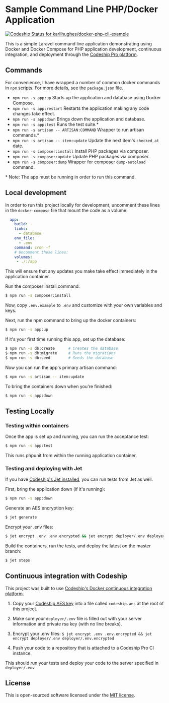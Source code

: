 # Sample Command Line PHP/Docker Application

[ ![Codeship Status for karllhughes/docker-php-cli-example](https://app.codeship.com/projects/58f60bb0-f9ef-0134-bf7b-0e0845e8df31/status?branch=master)](https://app.codeship.com/projects/211142)

This is a simple Laravel command line application demonstrating using Docker and Docker Compose for PHP application development, continuous integration, and deployment through the [Codeship Pro platform](https://codeship.com/features/pro).

## Commands
For convenience, I have wrapped a number of common docker commands in `npm` scripts. For more details, see the `package.json` file.

- `npm run -s app:up` Starts up the application and database using Docker Compose.
- `npm run -s app:restart` Restarts the application making any code changes take effect.
- `npm run -s app:down` Brings down the application and database.
- `npm run -s app:test` Runs the test suite.\*
- `npm run -s artisan -- ARTISAN:COMMAND` Wrapper to run artisan commands.\*
- `npm run -s artisan -- item:update` Update the next item's `checked_at` date.
- `npm run -s composer:install` Install PHP packages via composer.
- `npm run -s composer:update` Update PHP packages via composer.
- `npm run -s composer:dump` Wrapper for composer `dump-autoload` command.

\* Note: The app must be running in order to run this command.

## Local development
In order to run this project locally for development, uncomment these lines in the `docker-compose` file that mount the code as a volume:

```yaml
  app:
    build: .
    links:
      - database
    env_file:
      - .env
    command: cron -f
    # Uncomment these lines:
    volumes:
     - ./:/app
```

This will ensure that any updates you make take effect immediately in the application container.

Run the composer install command:

```bash
$ npm run -s composer:install
```

Now, copy `.env.example` to `.env` and customize with your own variables and keys.

Next, run the npm command to bring up the docker containers:

```bash
$ npm run -s app:up
```

If it's your first time running this app, set up the database:

```bash
$ npm run -s db:create      # Creates the database
$ npm run -s db:migrate     # Runs the migrations
$ npm run -s db:seed        # Seeds the database
```

Now you can run the app's primary artisan command:

```bash
$ npm run -s artisan -- item:update
```

To bring the containers down when you're finished:

```bash
$ npm run -s app:down
```

## Testing Locally

### Testing within containers

Once the app is set up and running, you can run the acceptance test:

```bash
$ npm run -s app:test
```

This runs phpunit from within the running application container.

### Testing and deploying with Jet

If you have [Codeship's Jet installed](https://documentation.codeship.com/pro/getting-started/installation/), you can run tests from Jet as well.

First, bring the application down (if it's running):

```bash
$ npm run -s app:down
```

Generate an AES encryption key:

```bash
$ jet generate
```

Encrypt your .env files:

```bash
$ jet encrypt .env .env.encrypted && jet encrypt deployer/.env deployer/.env.encrypted
```

Build the containers, run the tests, and deploy the latest on the master branch:

```bash
$ jet steps
```
 
## Continuous integration with Codeship

This project was built to use [Codeship's Docker continuous integration platform](https://codeship.com/features/pro).

1. Copy your [Codeship AES key](https://documentation.codeship.com/pro/getting-started/encryption/#getting-the-key) into a file called `codeship.aes` at the root of this project.

2. Make sure your `deployer/.env` file is filled out with your server information and private rsa key (with no line breaks).

2. Encrypt your .env files: `$ jet encrypt .env .env.encrypted && jet encrypt deployer/.env deployer/.env.encrypted`

3. Push your code to a repository that is attached to a Codeship Pro CI instance.

This should run your tests and deploy your code to the server specified in `deployer/.env`

## License

This is open-sourced software licensed under the [MIT license](http://opensource.org/licenses/MIT).
